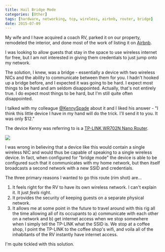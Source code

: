 ```yaml
---
title: Hail Bridge Mode
categories: [Other]
tags: [hardware, networking, tcp, wireless, airbnb, router, bridge]
date: 2015-07-09
---
```


My wife and I have acquired a coach RV, parked it on our property, remodeled the interior, and done most of the work of listing it on [Airbnb](http://www.airbnb.com).


I was looking to allow guests that stay in the space to use wireless internet for free, but I am not interested in giving them credentials to just jump onto my network.

The solution, I knew, was a bridge - essentially a device with two wireless NICs and the ability to communicate between them for you. I hadn't hooked up a bridge before, and I expected it was going to be hard. I expect most things to be hard and am seldom disappointed. Actually, that's not entirely true. I do expect most things to be hard, but I'm still quite often disappointed.

I talked with my colleague [@KennySpade](http://www.twitter.com/kennyspade) about it and I liked his answer - "I think this little device I have in my hand will do the trick. I'll send it to you. It was only $12."

The device Kenny was referring to is a [TP-LINK WR702N Nano Router](http://www.tp-link.com/en/products/details/cat-9_TL-WR702N.html).

![](/files/bridgemode_01.jpg)

I was wrong in believing that a device like this would contain a single wireless NIC and would thus be capable of speaking to a single wireless device. In fact, when configured for "bridge mode" the device is able to be configured such that it communicates with my home network, but then itself broadcasts a second network with a new SSID and credentials.

The three primary reasons I wanted to go this route (rim shot) are...

1.  It feels right for the RV to have its own wireless network. I can't explain it. It just _feels_ right.
2.  It provides the security of keeping guests on a separate physical network.
3.  It allows me at some point in the future to travel around with this rig all the time allowing all of its occupants to a) communicate with each other on a network and b) get internet access when we stop somewhere when I simply tell the TP-LINK what the SSID is. We stop at a coffee shop, I point the TP-LINK to the coffee shop's wifi, and voila all of the inhabitants of the RV instantly have internet access.

I'm quite tickled with this solution.